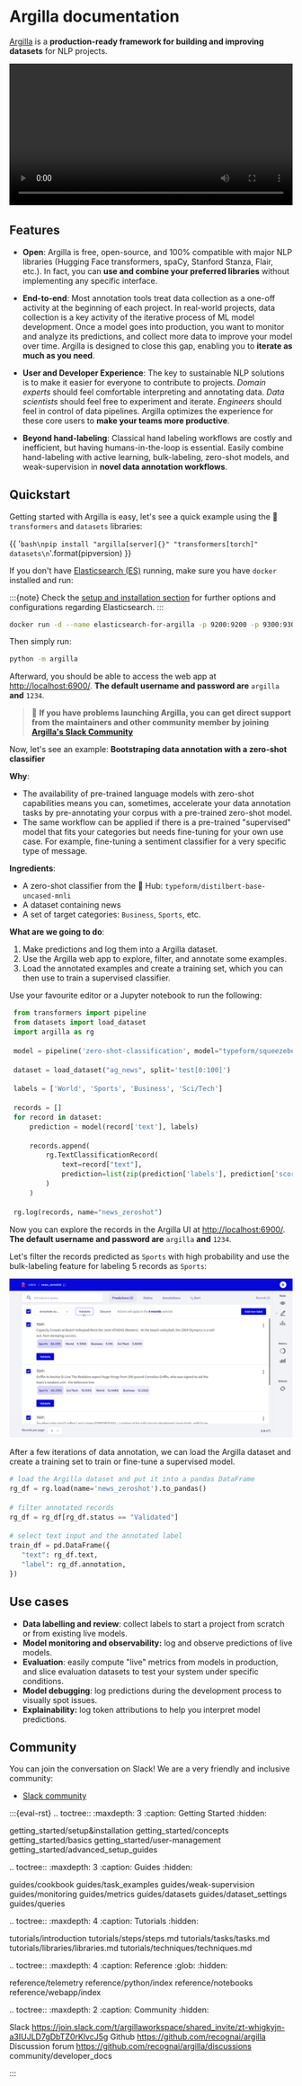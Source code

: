 # Argilla documentation

[Argilla](https://argilla.io) is a **production-ready framework for building and improving datasets** for NLP projects.


<video width="100%" controls><source src="_static/tutorials/labelling-textclassification-snorkel-weaksupervision/ws_news.mp4" type="video/mp4"></video>


## Features

- **Open**: Argilla is free, open-source, and 100% compatible with major NLP libraries (Hugging Face transformers, spaCy, Stanford Stanza, Flair, etc.). In fact, you can **use and combine your preferred libraries** without implementing any specific interface.

- **End-to-end**: Most annotation tools treat data collection as a one-off activity at the beginning of each project. In real-world projects, data collection is a key activity of the iterative process of ML model development. Once a model goes into production, you want to monitor and analyze its predictions, and collect more data to improve your model over time. Argilla is designed to close this gap, enabling you to **iterate as much as you need**.

- **User and Developer Experience**: The key to sustainable NLP solutions is to make it easier for everyone to contribute to projects. *Domain experts* should feel comfortable interpreting and annotating data. *Data scientists* should feel free to experiment and iterate. *Engineers* should feel in control of data pipelines. Argilla optimizes the experience for these core users to **make your teams more productive**.

- **Beyond hand-labeling**: Classical hand labeling workflows are costly and inefficient, but having humans-in-the-loop is essential. Easily combine hand-labeling with active learning, bulk-labeling, zero-shot models, and weak-supervision in **novel data annotation workflows**.


## Quickstart

Getting started with Argilla is easy, let's see a quick example using the 🤗 `transformers` and `datasets` libraries:

{{ '```bash\npip install "argilla[server]{}" "transformers[torch]" datasets\n```'.format(pipversion) }}

If you don't have [Elasticsearch (ES)](https://www.elastic.co/elasticsearch) running, make sure you have `docker` installed and run:

:::{note}
Check the [setup and installation section](setup-and-installation) for further options and configurations regarding Elasticsearch.
:::

```bash
docker run -d --name elasticsearch-for-argilla -p 9200:9200 -p 9300:9300 -e "ES_JAVA_OPTS=-Xms512m -Xmx512m" -e "discovery.type=single-node" docker.elastic.co/elasticsearch/elasticsearch-oss:7.10.2
```

Then simply run:

```bash
python -m argilla
```

Afterward, you should be able to access the web app at <http://localhost:6900/>.
**The default username and password are** `argilla` **and** `1234`.

> 🚒  **If you have problems launching Argilla, you can get direct support from the maintainers and other community member by joining [Argilla's Slack Community](https://join.slack.com/t/argillaworkspace/shared_invite/zt-whigkyjn-a3IUJLD7gDbTZ0rKlvcJ5g)**

Now, let's see an example: **Bootstraping data annotation with a zero-shot classifier**

**Why**:

- The availability of pre-trained language models with zero-shot capabilities means you can, sometimes, accelerate your data annotation tasks by pre-annotating your corpus with a pre-trained zero-shot model.
- The same workflow can be applied if there is a pre-trained "supervised" model that fits your categories but needs fine-tuning for your own use case. For example, fine-tuning a sentiment classifier for a very specific type of message.

**Ingredients**:

- A zero-shot classifier from the 🤗 Hub: `typeform/distilbert-base-uncased-mnli`
- A dataset containing news
- A set of target categories: `Business`, `Sports`, etc.

**What are we going to do**:

1. Make predictions and log them into a Argilla dataset.
2. Use the Argilla web app to explore, filter, and annotate some examples.
3. Load the annotated examples and create a training set, which you can then use to train a supervised classifier.


Use your favourite editor or a Jupyter notebook to run the following:

```python
 from transformers import pipeline
 from datasets import load_dataset
 import argilla as rg

 model = pipeline('zero-shot-classification', model="typeform/squeezebert-mnli")

 dataset = load_dataset("ag_news", split='test[0:100]')

 labels = ['World', 'Sports', 'Business', 'Sci/Tech']

 records = []
 for record in dataset:
     prediction = model(record['text'], labels)

     records.append(
         rg.TextClassificationRecord(
             text=record["text"],
             prediction=list(zip(prediction['labels'], prediction['scores'])),
         )
     )

 rg.log(records, name="news_zeroshot")
```


Now you can explore the records in the Argilla UI at <http://localhost:6900/>.
**The default username and password are** `argilla` **and** `1234`.

Let's filter the records predicted as `Sports` with high probability and use the bulk-labeling feature for labeling 5 records as `Sports`:

![zero-shot example](images/zero_shot_example.png)

After a few iterations of data annotation, we can load the Argilla dataset and create a training set to train or fine-tune a supervised model.

```python
# load the Argilla dataset and put it into a pandas DataFrame
rg_df = rg.load(name='news_zeroshot').to_pandas()

# filter annotated records
rg_df = rg_df[rg_df.status == "Validated"]

# select text input and the annotated label
train_df = pd.DataFrame({
   "text": rg_df.text,
   "label": rg_df.annotation,
})
```

## Use cases

* **Data labelling and review**: collect labels to start a project from scratch or from existing live models.
* **Model monitoring and observability:** log and observe predictions of live models.
* **Evaluation**: easily compute "live" metrics from models in production, and slice evaluation datasets to test your system under specific conditions.
* **Model debugging**: log predictions during the development process to visually spot issues.
* **Explainability:** log token attributions to help you interpret model predictions.

## Community

You can join the conversation on Slack! We are a very friendly and inclusive community:

* [Slack community](https://join.slack.com/t/argillaworkspace/shared_invite/zt-whigkyjn-a3IUJLD7gDbTZ0rKlvcJ5g)

:::{eval-rst}
.. toctree::
   :maxdepth: 3
   :caption: Getting Started
   :hidden:

   getting_started/setup&installation
   getting_started/concepts
   getting_started/basics
   getting_started/user-management
   getting_started/advanced_setup_guides

.. toctree::
   :maxdepth: 3
   :caption: Guides
   :hidden:

   guides/cookbook
   guides/task_examples
   guides/weak-supervision
   guides/monitoring
   guides/metrics
   guides/datasets
   guides/dataset_settings
   guides/queries

.. toctree::
   :maxdepth: 4
   :caption: Tutorials
   :hidden:

   tutorials/introduction
   tutorials/steps/steps.md
   tutorials/tasks/tasks.md
   tutorials/libraries/libraries.md
   tutorials/techniques/techniques.md

.. toctree::
   :maxdepth: 4
   :caption: Reference
   :glob:
   :hidden:

   reference/telemetry
   reference/python/index
   reference/notebooks
   reference/webapp/index

.. toctree::
   :maxdepth: 2
   :caption: Community
   :hidden:

   Slack <https://join.slack.com/t/argillaworkspace/shared_invite/zt-whigkyjn-a3IUJLD7gDbTZ0rKlvcJ5g>
   Github <https://github.com/recognai/argilla>
   Discussion forum <https://github.com/recognai/argilla/discussions>
   community/developer_docs

:::
